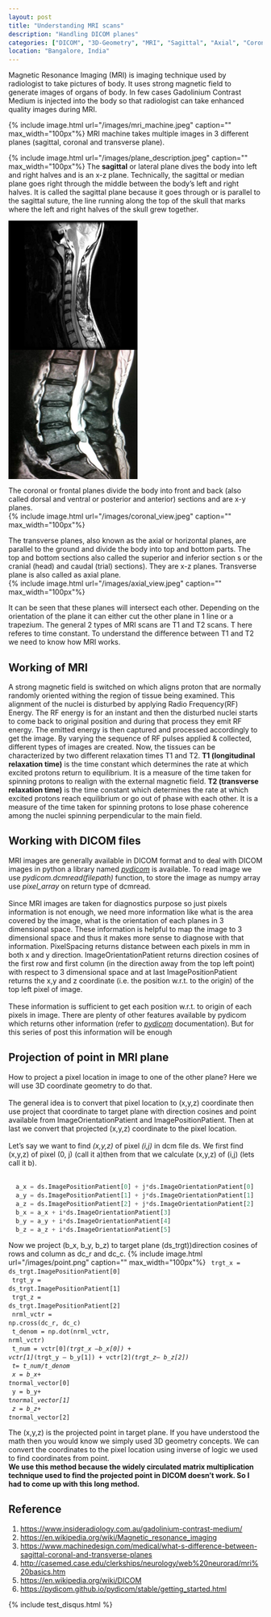 ```yaml
---
layout: post
title: "Understanding MRI scans"
description: "Handling DICOM planes"
categories: ["DICOM", "3D-Geometry", "MRI", "Sagittal", "Axial", "Coronal"]
location: "Bangalore, India"
---
```


Magnetic Resonance Imaging (MRI) is imaging technique used by radiologist to take pictures of body. It uses strong magnetic field to generate images of organs of body. In few cases Gadolinium Contrast Medium is injected into the body so that radiologist can take enhanced quality images during MRI.

{% include image.html url="/images/mri_machine.jpeg" caption="" max_width="100px"%}
MRI machine takes multiple images in 3 different planes (sagittal, coronal and transverse plane).

{% include image.html url="/images/plane_description.jpeg" caption="" max_width="100px"%}
The <b>sagittal</b> or lateral plane dives the body into left and right halves and is an x-z plane. Technically, the sagittal or median plane goes right through the middle between the body’s left and right halves. It is called the sagittal plane because it goes through or is parallel to the sagittal suture, the line running along the top of the skull that marks where the left and right halves of the skull grew together.

<div>
  <!--{% include image.html url="/images/cervical_view.jpeg" caption="" max_width="100px"%}
  {% include image.html url="/images/lumbar_view.jpeg" caption="" max_width="100px"%}-->
  <img src="/images/cervical_view.jpeg" width="256" height="256" align="middle"/>
  <img src="/images/lumbar_view.jpeg" width="256" height="256" align="middle"/>
</div>

The coronal or frontal planes divide the body into front and back (also called dorsal and ventral or posterior and anterior) sections and are x-y planes.
<br>
{% include image.html url="/images/coronal_view.jpeg" caption="" max_width="100px"%}


The transverse planes, also known as the axial or horizontal planes, are parallel to the ground and divide the body into top and bottom parts. The top and bottom sections also called the superior and inferior section s or the cranial (head) and caudal (trial) sections). They are x-z planes. Transverse plane is also called as axial plane.
<br>
{% include image.html url="/images/axial_view.jpeg" caption="" max_width="100px"%}

It can be seen that these planes will intersect each other. Depending on the orientation of the plane it can either cut the other plane in 1 line or a trapezium.
The general 2 types of MRI scans are T1 and T2 scans. T here referes to time constant. To understand the difference between T1 and T2 we need to know how MRI works.

## Working of MRI

A strong magnetic field is switched on which aligns proton that are normally randomly oriented withing the region of tissue being examined. This alignment of the nuclei is disturbed by applying Radio Frequency(RF) Energy. The RF energy is for an instant and then the disturbed nuclei starts to come back to original position and during that process they emit RF energy. The emitted energy is then captured and processed accordingly to get the image. By varying the sequence of RF pulses applied & collected, different types of images are created.
Now, the tissues can be characterized by two different relaxation times T1 and T2. <b>T1 (longitudinal relaxation time)</b> is the time constant which determines the rate at which excited protons return to equilibrium. It is a measure of the time taken for spinning protons to realign with the external magnetic field. <b>T2 (transverse relaxation time)</b> is the time constant which determines the rate at which excited protons reach equilibrium or go out of phase with each other. It is a measure of the time taken for spinning protons to lose phase coherence among the nuclei spinning perpendicular to the main field.

## Working with DICOM files

MRI images are generally available in DICOM format and to deal with DICOM images in python a library named <i><a href="https://pydicom.github.io/pydicom/stable/getting_started.html" target="_blank">pydicom</a></i> is available.
To read image we use <i>pydicom.dcmread(filepath)</i> function, to store the image as numpy array use <i>pixel_array</i> on return type of dcmread.
<br>
<br>
Since MRI images are taken for diagnostics purpose so just pixels information is not enough, we need more information like what is the area covered by the image, what is the orientation of each planes in 3 dimensional space. These information is helpful to map the image to 3 dimensional space and thus it makes more sense to diagnose with that information.
PixelSpacing returns distance between each pixels in mm in both x and y direction. ImageOrientationPatient returns direction cosines of the first row and first column (in the direction away from the top left point) with respect to 3 dimensional space and at last ImagePositionPatient returns the x,y and z coordinate (i.e. the position w.r.t. to the origin) of the top left pixel of image.
<br>
<br>
These information is sufficient to get each position w.r.t. to origin of each pixels in image. There are plenty of other features available by pydicom which returns other information (refer to <i><a href="https://pydicom.github.io/pydicom/stable/getting_started.html" target="_blank">pydicom</a></i> documentation). But for this series of post this information will be enough

## Projection of point in MRI plane

How to project a pixel location in image to one of the other plane? Here we will use 3D coordinate geometry to do that.
<br>
<br>
The general idea is to convert that pixel location to (x,y,z) coordinate then use project that coordinate to target plane with direction cosines and point available from ImageOrientationPatient and ImagePositionPatient. Then at last we convert that projected (x,y,z) coordinate to the pixel location.
<br>
<br>
Let’s say we want to find <i>(x,y,z)</i> of pixel <i>(i,j)</i> in dcm file ds. We first find (x,y,z) of pixel (0, j) (call it a)then from that we calculate (x,y,z) of (i,j) (lets call it b).
<br>

```python

  a_x = ds.ImagePositionPatient[0] + j*ds.ImageOrientationPatient[0]
  a_y = ds.ImagePositionPatient[1] + j*ds.ImageOrientationPatient[1]
  a_z = ds.ImagePositionPatient[2] + j*ds.ImageOrientationPatient[2]
  b_x = a_x + i*ds.ImageOrientationPatient[3]
  b_y = a_y + i*ds.ImageOrientationPatient[4]
  b_z = a_z + i*ds.ImageOrientationPatient[5]

```
Now we project (b_x, b_y, b_z) to target plane (ds_trgt))direction cosines of rows and column as dc_r and dc_c.
{% include image.html url="/images/point.png" caption="" max_width="100px"%}
<code>
  trgt_x = ds_trgt.ImagePositionPatient[0]
</code>
<br>
<code>
  trgt_y = ds_trgt.ImagePositionPatient[1]
</code>
<br>
<code>
  trgt_z = ds_trgt.ImagePositionPatient[2]
</code>
<br>
<code>
  nrml_vctr = np.cross(dc_r, dc_c)
</code>
<br>
<code>
  t_denom = np.dot(nrml_vctr, nrml_vctr)
</code>
<br>
<code>
  t_num = vctr[0]*(trgt_x —b_x[0]) + vctr[1]*(trgt_y — b_y[1]) + vctr[2]*(trgt_z— b_z[2])
</code>
<br>
<code>
  t= t_num/t_denom
</code>
<br>
<code>
  x = b_x+ t*normal_vector[0]
</code>
<br>
<code>
  y = b_y+ t*normal_vector[1]
</code>
<br>
<code>
  z = b_z+ t*normal_vector[2]
</code>

The (x,y,z) is the projected point in target plane. If you have understood the math then you would know we simply used 3D geometry concepts. We can convert the coordinates to the pixel location using inverse of logic we used to find coordinates from point.
<br>
<b>We use this method because the widely circulated matrix multiplication technique used to find the projected point in DICOM doesn’t work. So I had to come up with this long method.</b>

## Reference
<ol>
  <li><a href="https://insideradiology.com.au/gadolinium-contrast-medium/" target="_blank">https://www.insideradiology.com.au/gadolinium-contrast-medium/</a></li>
  <li><a href="https://en.wikipedia.org/wiki/Magnetic_resonance_imaging" target="_blank">https://en.wikipedia.org/wiki/Magnetic_resonance_imaging</a></li>
  <li><a href="https://www.machinedesign.com/medical/what-s-difference-between-sagittal-coronal-and-transverse-planes" target="_blank">https://www.machinedesign.com/medical/what-s-difference-between-sagittal-coronal-and-transverse-planes</a></li>
  <li><a href="http://casemed.case.edu/clerkships/neurology/web%20neurorad/mri%20basics.htm" target="_blank">http://casemed.case.edu/clerkships/neurology/web%20neurorad/mri%20basics.htm</a></li>
  <li><a href="https://en.wikipedia.org/wiki/DICOM" target="_blank">https://en.wikipedia.org/wiki/DICOM</a></li>
  <li><a href="https://pydicom.github.io/pydicom/stable/getting_started.html" target="_blank">https://pydicom.github.io/pydicom/stable/getting_started.html</a></li>
</ol>

{% include test_disqus.html %}
